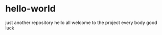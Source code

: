 # hello-world
just another repository
hello all
       welcome to the project every body 
       good luck
       
